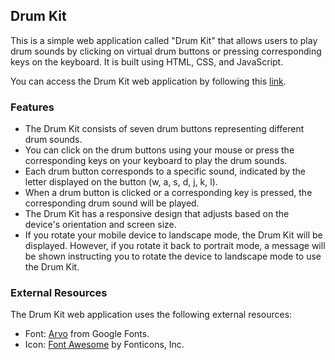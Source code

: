 ## Drum Kit

This is a simple web application called "Drum Kit" that allows users to play drum sounds by clicking on virtual drum buttons or pressing corresponding keys on the keyboard. It is built using HTML, CSS, and JavaScript.

You can access the Drum Kit web application by following this [link](https://yosami14.github.io/Drum-Kit/).

### Features

- The Drum Kit consists of seven drum buttons representing different drum sounds.
- You can click on the drum buttons using your mouse or press the corresponding keys on your keyboard to play the drum sounds.
- Each drum button corresponds to a specific sound, indicated by the letter displayed on the button (w, a, s, d, j, k, l).
- When a drum button is clicked or a corresponding key is pressed, the corresponding drum sound will be played.
- The Drum Kit has a responsive design that adjusts based on the device's orientation and screen size.
- If you rotate your mobile device to landscape mode, the Drum Kit will be displayed. However, if you rotate it back to portrait mode, a message will be shown instructing you to rotate the device to landscape mode to use the Drum Kit.

### External Resources

The Drum Kit web application uses the following external resources:

- Font: [Arvo](https://fonts.google.com/specimen/Arvo) from Google Fonts.
- Icon: [Font Awesome](https://fontawesome.com/) by Fonticons, Inc.

